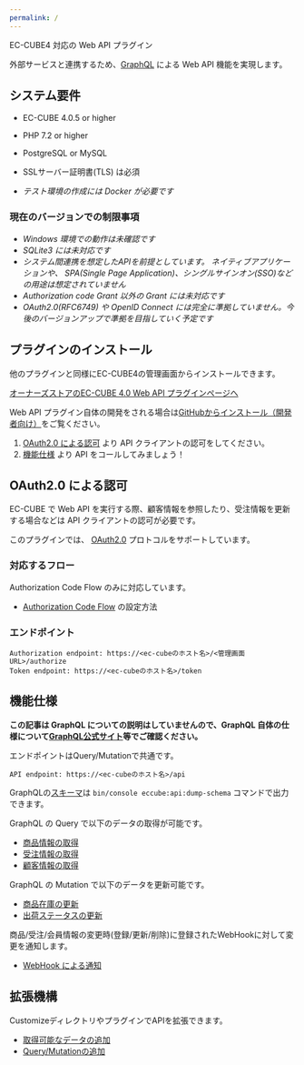 ```yaml
---
permalink: /
---
```

EC-CUBE4 対応の Web API プラグイン

外部サービスと連携するため、[GraphQL](https://graphql.org) による Web API 機能を実現します。

## システム要件

- EC-CUBE 4.0.5 or higher
- PHP 7.2 or higher
- PostgreSQL or MySQL
- SSLサーバー証明書(TLS) は必須

- *テスト環境の作成には Docker が必要です*

### 現在のバージョンでの制限事項

- *Windows 環境での動作は未確認です*
- *SQLite3 には未対応です*
- *システム間連携を想定したAPIを前提としています。 ネイティブアプリケーションや、 SPA(Single Page Application)、シングルサインオン(SSO)などの用途は想定されていません*
- *Authorization code Grant 以外の Grant には未対応です*
- *OAuth2.0(RFC6749) や OpenID Connect には完全に準拠していません。今後のバージョンアップで準拠を目指していく予定です*



## プラグインのインストール

他のプラグインと同様にEC-CUBE4の管理画面からインストールできます。

[オーナーズストアのEC-CUBE 4.0 Web API プラグインページへ](https://www.ec-cube.net/products/detail.php?product_id=2121)

Web API プラグイン自体の開発をされる場合は[GitHubからインストール（開発者向け）](quickstart)をご覧ください。

1. [OAuth2.0 による認可](#oauth20-%E3%81%AB%E3%82%88%E3%82%8B%E8%AA%8D%E5%8F%AF) より API クライアントの認可をしてください。
1. [機能仕様](#%E6%A9%9F%E8%83%BD%E4%BB%95%E6%A7%98) より API をコールしてみましょう！

## OAuth2.0 による認可

EC-CUBE で Web API を実行する際、顧客情報を参照したり、受注情報を更新する場合などは API クライアントの認可が必要です。

このプラグインでは、 [OAuth2.0](http://openid-foundation-japan.github.io/rfc6749.ja.html) プロトコルをサポートしています。

### 対応するフロー

Authorization Code Flow のみに対応しています。

- [Authorization Code Flow](authZ_code_grant) の設定方法

### エンドポイント

```
Authorization endpoint: https://<ec-cubeのホスト名>/<管理画面URL>/authorize
Token endpoint: https://<ec-cubeのホスト名>/token
```

## 機能仕様

**この記事は GraphQL についての説明はしていませんので、GraphQL 自体の仕様について[GraphQL公式サイト](https://graphql.org/)等でご確認ください。**

エンドポイントはQuery/Mutationで共通です。

```
API endpoint: https://<ec-cubeのホスト名>/api
```

GraphQLの[スキーマ](schema)は `bin/console eccube:api:dump-schema` コマンドで出力できます。

GraphQL の Query で以下のデータの取得が可能です。

- [商品情報の取得](query/products)
- [受注情報の取得](query/orders)
- [顧客情報の取得](query/customers)

GraphQL の Mutation で以下のデータを更新可能です。

- [商品在庫の更新](mutation/product_stock)
- [出荷ステータスの更新](mutation/update_shipped)

商品/受注/会員情報の変更時(登録/更新/削除)に登録されたWebHookに対して変更を通知します。

- [WebHook による通知](webhook)

## 拡張機構

CustomizeディレクトリやプラグインでAPIを拡張できます。

- [取得可能なデータの追加](customize/allow_list)
- [Query/Mutationの追加](customize/query)
